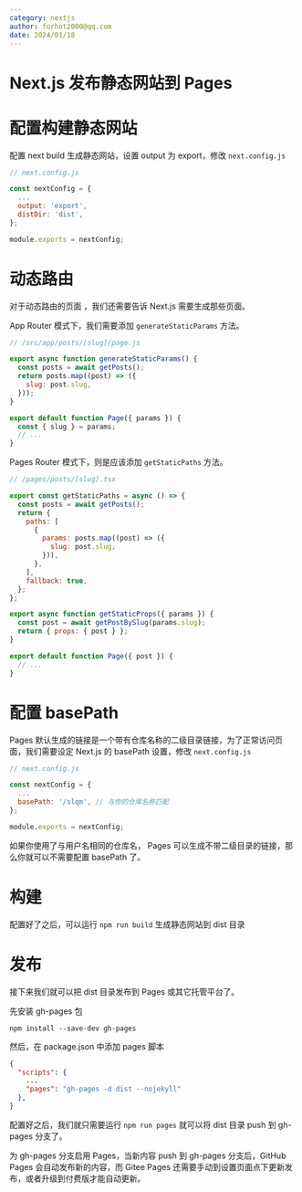 ```yaml
---
category: nextjs
author: forhot2000@qq.com
date: 2024/01/18
---
```


# Next.js 发布静态网站到 Pages

# 配置构建静态网站

配置 next build 生成静态网站，设置 output 为 export，修改 `next.config.js`

```js
// next.config.js

const nextConfig = {
  ...
  output: 'export',
  distDir: 'dist',
};

module.exports = nextConfig;
```

# 动态路由

对于动态路由的页面 ，我们还需要告诉 Next.js 需要生成那些页面。

App Router 模式下，我们需要添加 `generateStaticParams` 方法。

```js
// /src/app/posts/[slug]/page.js

export async function generateStaticParams() {
  const posts = await getPosts();
  return posts.map((post) => ({
    slug: post.slug,
  }));
}

export default function Page({ params }) {
  const { slug } = params;
  // ...
}
```

Pages Router 模式下，则是应该添加 `getStaticPaths` 方法。

```js
// /pages/posts/[slug].tsx

export const getStaticPaths = async () => {
  const posts = await getPosts();
  return {
    paths: [
      {
        params: posts.map((post) => ({
          slug: post.slug,
        })),
      },
    ],
    fallback: true,
  };
};

export async function getStaticProps({ params }) {
  const post = await getPostBySlug(params.slug);
  return { props: { post } };
}

export default function Page({ post }) {
  // ...
}
```

# 配置 basePath

Pages 默认生成的链接是一个带有仓库名称的二级目录链接，为了正常访问页面，我们需要设定 Next.js 的 basePath 设置，修改 `next.config.js`

```js
// next.config.js

const nextConfig = {
  ...
  basePath: '/slqm', // 与你的仓库名称匹配
};

module.exports = nextConfig;
```

如果你使用了与用户名相同的仓库名， Pages 可以生成不带二级目录的链接，那么你就可以不需要配置 basePath 了。

# 构建

配置好了之后，可以运行 `npm run build` 生成静态网站到 dist 目录

# 发布

接下来我们就可以把 dist 目录发布到 Pages 或其它托管平台了。

先安装 gh-pages 包

```shell
npm install --save-dev gh-pages
```

然后，在 package.json 中添加 pages 脚本

```json
{
  "scripts": {
    ...
    "pages": "gh-pages -d dist --nojekyll"
  },
}
```

配置好之后，我们就只需要运行 `npm run pages` 就可以将 dist 目录 push 到 gh-pages 分支了。

为 gh-pages 分支启用 Pages，当新内容 push 到 gh-pages 分支后，GitHub Pages 会自动发布新的内容，而 Gitee Pages 还需要手动到设置页面点下更新发布，或者升级到付费版才能自动更新。
